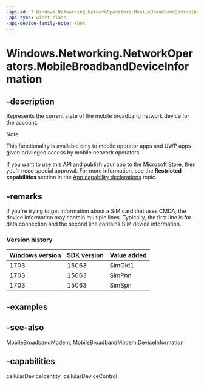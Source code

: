 ```yaml
---
-api-id: T:Windows.Networking.NetworkOperators.MobileBroadbandDeviceInformation
-api-type: winrt class
-api-device-family-note: xbox
---
```


<!-- Class syntax.
public class MobileBroadbandDeviceInformation : Windows.Networking.NetworkOperators.IMobileBroadbandDeviceInformation, Windows.Networking.NetworkOperators.IMobileBroadbandDeviceInformation2, Windows.Networking.NetworkOperators.IMobileBroadbandDeviceInformation3
-->

# Windows.Networking.NetworkOperators.MobileBroadbandDeviceInformation

## -description
Represents the current state of the mobile broadband network device for the account.

> [!NOTE]
> This functionality is available only to mobile operator apps and UWP apps given privileged access by mobile network operators.
> 
> If you want to use this API and publish your app to the Microsoft Store, then you'll need special approval. For more information, see the **Restricted capabilities** section in the [App capability declarations](/windows/uwp/packaging/app-capability-declarations#restricted-capabilities) topic. 

## -remarks
If you're trying to get information about a SIM card that uses CMDA, the device information may contain multiple lines. Typically, the first line is for data connection and the second line contains SIM device information.

### Version history

| Windows version | SDK version | Value added |
| -- | -- | -- |
| 1703 | 15063 | SimGid1 |
| 1703 | 15063 | SimPnn |
| 1703 | 15063 | SimSpn |

## -examples

## -see-also
[MobileBroadbandModem](mobilebroadbandmodem.md), [MobileBroadbandModem.DeviceInformation](mobilebroadbandmodem_deviceinformation.md)
## -capabilities
cellularDeviceIdentity, cellularDeviceControl
